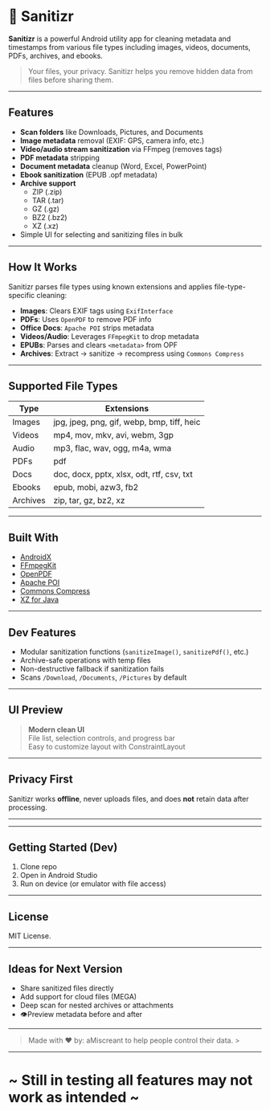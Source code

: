 # 🧼 Sanitizr

**Sanitizr** is a powerful Android utility app for cleaning metadata and timestamps from various file types including images, videos, documents, PDFs, archives, and ebooks.

> Your files, your privacy. Sanitizr helps you remove hidden data from files before sharing them.

---

## Features

- **Scan folders** like Downloads, Pictures, and Documents
- **Image metadata** removal (EXIF: GPS, camera info, etc.)
- **Video/audio stream sanitization** via FFmpeg (removes tags)
- **PDF metadata** stripping
- **Document metadata** cleanup (Word, Excel, PowerPoint)
- **Ebook sanitization** (EPUB .opf metadata)
- **Archive support**  
  - ZIP (.zip)  
  - TAR (.tar)  
  - GZ (.gz)  
  - BZ2 (.bz2)  
  - XZ (.xz)  
- Simple UI for selecting and sanitizing files in bulk

---

## How It Works

Sanitizr parses file types using known extensions and applies file-type-specific cleaning:

- **Images**: Clears EXIF tags using `ExifInterface`
- **PDFs**: Uses `OpenPDF` to remove PDF info
- **Office Docs**: `Apache POI` strips metadata
- **Videos/Audio**: Leverages `FFmpegKit` to drop metadata
- **EPUBs**: Parses and clears `<metadata>` from OPF
- **Archives**: Extract → sanitize → recompress using `Commons Compress`

---

## Supported File Types

| Type       | Extensions                                      |
|------------|--------------------------------------------------|
| Images     | jpg, jpeg, png, gif, webp, bmp, tiff, heic       |
| Videos     | mp4, mov, mkv, avi, webm, 3gp                    |
| Audio      | mp3, flac, wav, ogg, m4a, wma                    |
| PDFs       | pdf                                              |
| Docs       | doc, docx, pptx, xlsx, odt, rtf, csv, txt        |
| Ebooks     | epub, mobi, azw3, fb2                            |
| Archives   | zip, tar, gz, bz2, xz                            |

---

## Built With

- [AndroidX](https://developer.android.com/jetpack/androidx)
- [FFmpegKit](https://github.com/arthenica/ffmpeg-kit)
- [OpenPDF](https://github.com/LibrePDF/OpenPDF)
- [Apache POI](https://poi.apache.org/)
- [Commons Compress](https://commons.apache.org/proper/commons-compress/)
- [XZ for Java](https://tukaani.org/xz/java.html)

---

## Dev Features

- Modular sanitization functions (`sanitizeImage()`, `sanitizePdf()`, etc.)
- Archive-safe operations with temp files
- Non-destructive fallback if sanitization fails
- Scans `/Download`, `/Documents`, `/Pictures` by default

---

## UI Preview

> **Modern clean UI**  
> File list, selection controls, and progress bar  
> Easy to customize layout with ConstraintLayout

---

## Privacy First

Sanitizr works **offline**, never uploads files, and does **not** retain data after processing.

---



---

## Getting Started (Dev)

1. Clone repo  
2. Open in Android Studio  
3. Run on device (or emulator with file access)

---

## License

MIT License.

---

## Ideas for Next Version

- Share sanitized files directly
- Add support for cloud files (MEGA)
- Deep scan for nested archives or attachments
- 👁Preview metadata before and after

---

> Made with ❤️  by: aMiscreant to help people control their data. >

---

# ~ **Still in testing all features may not work as intended** ~
